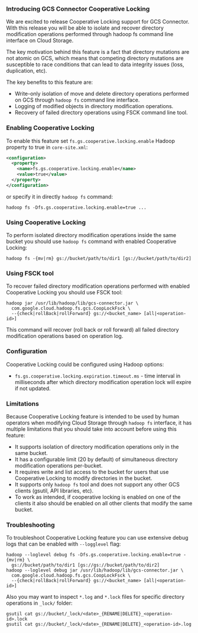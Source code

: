### Introducing GCS Connector Cooperative Locking

We are excited to release Cooperative Locking support for GCS Connector. With
this release you will be able to isolate and recover directory modification
operations performed through hadoop fs command line interface on Cloud Storage.

The key motivation behind this feature is a fact that directory mutations are
not atomic on GCS, which means that competing directory mutations are
susceptible to race conditions that can lead to data integrity issues (loss,
duplication, etc).

The key benefits to this feature are:

*   Write-only isolation of move and delete directory operations performed on
    GCS through `hadoop fs` command line interface.
*   Logging of modified objects in directory modification operations.
*   Recovery of failed directory operations using FSCK command line tool.

### Enabling Cooperative Locking

To enable this feature set `fs.gs.cooperative.locking.enable` Hadoop property to
true in `core-site.xml`:

```xml
<configuration>
  <property>
    <name>fs.gs.cooperative.locking.enable</name>
    <value>true</value>
  </property>
</configuration>
```

or specify it in directly `hadoop fs` command:

```shell
hadoop fs -Dfs.gs.cooperative.locking.enable=true ...
```

### Using Cooperative Locking

To perform isolated directory modification operations inside the same bucket you
should use `hadoop fs` command with enabled Cooperative Locking:

```shell
hadoop fs -{mv|rm} gs://bucket/path/to/dir1 [gs://bucket/path/to/dir2]
```

### Using FSCK tool

To recover failed directory modification operations performed with enabled
Cooperative Locking you should use FSCK tool:

```shell
hadoop jar /usr/lib/hadoop/lib/gcs-connector.jar \
  com.google.cloud.hadoop.fs.gcs.CoopLockFsck \
  --{check|rollBack|rollForward} gs://<bucket_name> [all|<operation-id>]
```

This command will recover (roll back or roll forward) all failed directory
modification operations based on operation log.

### Configuration

Cooperative Locking could be configured using Hadoop options:

*   `fs.gs.cooperative.locking.expiration.timeout.ms` - time interval in
    milliseconds after which directory modification operation lock will expire
    if not updated.

### Limitations

Because Cooperative Locking feature is intended to be used by human operators
when modifying Cloud Storage through `hadoop fs` interface, it has multiple
limitations that you should take into account before using this feature:

*   It supports isolation of directory modification operations only in the same
    bucket.
*   It has a configurable limit (20 by default) of simultaneous directory
    modification operations per-bucket.
*   It requires write and list access to the bucket for users that use
    Cooperative Locking to modify directories in the bucket.
*   It supports only `hadoop fs` tool and does not support any other GCS clients
    (gsutil, API libraries, etc).
*   To work as intended, if cooperative locking is enabled on one of the clients
    it also should be enabled on all other clients that modify the same bucket.

### Troubleshooting

To troubleshoot Cooperative Locking feature you can use extensive debug logs
that can be enabled with `--logglevel` flag:

```shell
hadoop --loglevel debug fs -Dfs.gs.cooperative.locking.enable=true -{mv|rm} \
  gs://bucket/path/to/dir1 [gs://gs://bucket/path/to/dir2]
hadoop --loglevel debug jar /usr/lib/hadoop/lib/gcs-connector.jar \
  com.google.cloud.hadoop.fs.gcs.CoopLockFsck \
  --{check|rollBack|rollForward} gs://<bucket_name> [all|<operation-id>]
```

Also you may want to inspect `*.log` and `*.lock` files for specific directory
operations in `_lock/` folder:

```shell
gsutil cat gs://bucket/_lock/<date>_{RENAME|DELETE}_<operation-id>.lock
gsutil cat gs://bucket/_lock/<date>_{RENAME|DELETE}_<operation-id>.log
```
